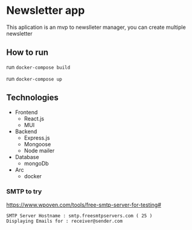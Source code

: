 # Newsletter app

This aplication is an mvp to newslleter manager, you can create multiple newsletter

## How to run
run  ```docker-compose build```

run  ```docker-compose up```

## Technologies
  - Frontend
    - React.js
    - MUI
  - Backend
    - Express.js
    - Mongoose
    - Node mailer
  - Database
    - mongoDb
  - Arc
    - docker


### SMTP to try
https://www.wpoven.com/tools/free-smtp-server-for-testing#


    SMTP Server Hostname : smtp.freesmtpservers.com ( 25 )
    Displaying Emails for : receiver@sender.com 


